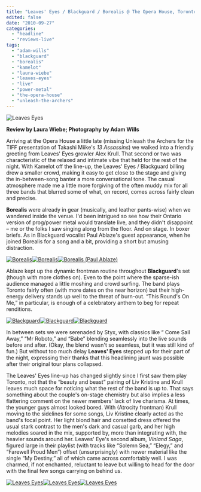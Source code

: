 ```yaml
---
title: "Leaves' Eyes / Blackguard / Borealis @ The Opera House, Toronto ON, September 19 2010"
edited: false
date: "2010-09-27"
categories:
  - "headline"
  - "reviews-live"
tags:
  - "adam-wills"
  - "blackguard"
  - "borealis"
  - "kamelot"
  - "laura-wiebe"
  - "leaves-eyes"
  - "live"
  - "power-metal"
  - "the-opera-house"
  - "unleash-the-archers"
---
```


![](http://www.hellbound.ca/wp-content/uploads/2010/09/IMG_0946.jpg "Leaves Eyes")

**Review by Laura Wiebe; Photography by Adam Wills**

Arriving at the Opera House a little late (missing Unleash the Archers for the TIFF presentation of Takashi Miike's _13 Assassins_) we walked into a friendly greeting from Leaves' Eyes growler Alex Krull. That second or two was characteristic of the relaxed and intimate vibe that held for the rest of the night. With Kamelot off the line-up, the Leaves' Eyes / Blackguard billing drew a smaller crowd, making it easy to get close to the stage and giving the in-between-song banter a more conversational tone. The casual atmosphere made me a little more forgiving of the often muddy mix for all three bands that blurred some of what, on record, comes across fairly clean and precise.

**Borealis** were already in gear (musically, and leather pants-wise) when we wandered inside the venue. I'd been intrigued so see how their Ontario version of prog/power metal would translate live, and they didn't disappoint – me or the folks I saw singing along from the floor. And on stage. In boxer briefs. As in Blackguard vocalist Paul Ablaze's guest appearance, when he joined Borealis for a song and a bit, providing a short but amusing distraction.

[![](http://www.hellbound.ca/wp-content/uploads/2010/09/IMG_0631-150x150.jpg "Borealis")](http://www.hellbound.ca/wp-content/uploads/2010/09/IMG_0631.jpg)[![](http://www.hellbound.ca/wp-content/uploads/2010/09/IMG_06421-150x150.jpg "Borealis")](http://www.hellbound.ca/wp-content/uploads/2010/09/IMG_06421.jpg)[![](http://www.hellbound.ca/wp-content/uploads/2010/09/IMG_06601-150x150.jpg "Borealis (Paul Ablaze)")](http://www.hellbound.ca/wp-content/uploads/2010/09/IMG_06601.jpg)

Ablaze kept up the dynamic frontman routine throughout **Blackguard**'s set (though with more clothes on). Even to the point where the sparse-ish audience managed a little moshing and crowd surfing. The band plays Toronto fairly often (with more dates on the near horizon) but their high-energy delivery stands up well to the threat of burn-out. “This Round's On Me,” in particular, is enough of a celebratory anthem to beg for repeat renditions.

[![](http://www.hellbound.ca/wp-content/uploads/2010/09/IMG_0722-150x150.jpg "Blackguard")](http://www.hellbound.ca/wp-content/uploads/2010/09/IMG_0722.jpg)[![](http://www.hellbound.ca/wp-content/uploads/2010/09/IMG_0762-150x150.jpg "Blackguard")](http://www.hellbound.ca/wp-content/uploads/2010/09/IMG_0762.jpg)[![](http://www.hellbound.ca/wp-content/uploads/2010/09/IMG_07781-150x150.jpg "Blackguard")](http://www.hellbound.ca/wp-content/uploads/2010/09/IMG_07781.jpg)

In between sets we were serenaded by Styx, with classics like “ Come Sail Away,” “Mr Roboto,” and “Babe” blending seamlessly into the live sounds before and after. (Okay, the blend wasn't so seamless, but it was still kind of fun.) But without too much delay **Leaves' Eyes** stepped up for their part of the night, expressing their thanks that this headlining jaunt was possible after their original tour plans collapsed.

The Leaves' Eyes line-up has changed slightly since I first saw them play Toronto, not that the “beauty and beast” pairing of Liv Kristine and Krull leaves much space for noticing what the rest of the band is up to. That says something about the couple's on-stage chemistry but also implies a less flattering comment on the newer members' lack of live charisma. At times, the younger guys almost looked bored. With (Atrocity frontman) Krull moving to the sidelines for some songs, Liv Kristine clearly acted as the band's focal point. Her light blond hair and corsetted dress offered the usual stark contrast to the men's dark and casual garb, and her high melodies soared in the mix, supported by, more than integrating with, the heavier sounds around her. Leaves' Eye's second album, _Vinland Saga_, figured large in their playlist (with tracks like “Solemn Sea,” “Elegy,” and “Farewell Proud Men”) offset (unsurprisingly) with newer material like the single “My Destiny,” all of which came across comfortably well. I was charmed, if not enchanted, reluctant to leave but willing to head for the door with the final few songs carrying on behind us.

[![](http://www.hellbound.ca/wp-content/uploads/2010/09/IMG_0794-150x150.jpg "Leaves Eyes")](http://www.hellbound.ca/wp-content/uploads/2010/09/IMG_0794.jpg)[![](http://www.hellbound.ca/wp-content/uploads/2010/09/IMG_0815-150x150.jpg "Leaves Eyes")](http://www.hellbound.ca/wp-content/uploads/2010/09/IMG_0815.jpg)[![](http://www.hellbound.ca/wp-content/uploads/2010/09/IMG_0804-150x150.jpg "Leaves Eyes")](http://www.hellbound.ca/wp-content/uploads/2010/09/IMG_0804.jpg)
